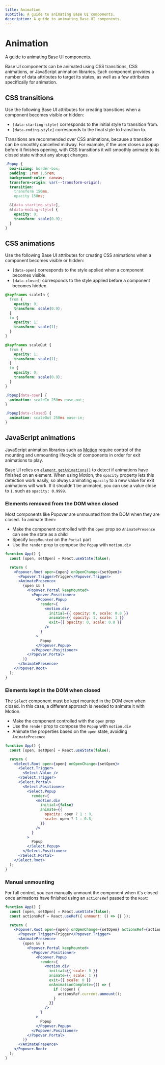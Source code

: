 ```yaml
---
title: Animation
subtitle: A guide to animating Base UI components.
description: A guide to animating Base UI components.
---
```

# Animation

A guide to animating Base UI components.

Base UI components can be animated using CSS transitions, CSS animations, or JavaScript animation libraries. Each component provides a number of data attributes to target its states, as well as a few attributes specifically for animation.

## CSS transitions

Use the following Base UI attributes for creating transitions when a component becomes visible or hidden:

- `[data-starting-style]` corresponds to the initial style to transition from.
- `[data-ending-style]` corresponds to the final style to transition to.

Transitions are recommended over CSS animations, because a transition can be smoothly cancelled midway.
For example, if the user closes a popup before it finishes opening, with CSS transitions it will smoothly animate to its closed state without any abrupt changes.

```css title="popover.css" {10-14}
.Popup {
  box-sizing: border-box;
  padding: 1rem 1.5rem;
  background-color: canvas;
  transform-origin: var(--transform-origin);
  transition:
    transform 150ms,
    opacity 150ms;

  &[data-starting-style],
  &[data-ending-style] {
    opacity: 0;
    transform: scale(0.9);
  }
}
```

## CSS animations

Use the following Base UI attributes for creating CSS animations when a component becomes visible or hidden:

- `[data-open]` corresponds to the style applied when a component becomes visible.
- `[data-closed]` corresponds to the style applied before a component becomes hidden.

```css title="popover.css"
@keyframes scaleIn {
  from {
    opacity: 0;
    transform: scale(0.9);
  }
  to {
    opacity: 1;
    transform: scale(1);
  }
}

@keyframes scaleOut {
  from {
    opacity: 1;
    transform: scale(1);
  }
  to {
    opacity: 0;
    transform: scale(0.9);
  }
}

.Popup[data-open] {
  animation: scaleIn 250ms ease-out;
}

.Popup[data-closed] {
  animation: scaleOut 250ms ease-in;
}
```

## JavaScript animations

JavaScript animation libraries such as [Motion](https://motion.dev) require control of the mounting and unmounting lifecycle of components in order for exit animations to play.

Base UI relies on [`element.getAnimations()`](https://developer.mozilla.org/en-US/docs/Web/API/Element/getAnimations) to detect if animations have finished on an element.
When using Motion, the `opacity` property lets this detection work easily, so always animating `opacity` to a new value for exit animations will work.
If it shouldn't be animated, you can use a value close to `1`, such as `opacity: 0.9999`.

### Elements removed from the DOM when closed

Most components like Popover are unmounted from the DOM when they are closed. To animate them:

- Make the component controlled with the `open` prop so `AnimatePresence` can see the state as a child
- Specify `keepMounted` on the `Portal` part
- Use the `render` prop to compose the `Popup` with `motion.div`

```jsx title="animated-popover.tsx" {12-18} "keepMounted"
function App() {
  const [open, setOpen] = React.useState(false);

  return (
    <Popover.Root open={open} onOpenChange={setOpen}>
      <Popover.Trigger>Trigger</Popover.Trigger>
      <AnimatePresence>
        {open && (
          <Popover.Portal keepMounted>
            <Popover.Positioner>
              <Popover.Popup
                render={
                  <motion.div
                    initial={{ opacity: 0, scale: 0.8 }}
                    animate={{ opacity: 1, scale: 1 }}
                    exit={{ opacity: 0, scale: 0.8 }}
                  />
                }
              >
                Popup
              </Popover.Popup>
            </Popover.Positioner>
          </Popover.Portal>
        )}
      </AnimatePresence>
    </Popover.Root>
  );
}
```

### Elements kept in the DOM when closed

The `Select` component must be kept mounted in the DOM even when closed. In this case, a
different approach is needed to animate it with Motion.

- Make the component controlled with the `open` prop
- Use the `render` prop to compose the `Popup` with `motion.div`
- Animate the properties based on the `open` state, avoiding `AnimatePresence`

```jsx title="animated-select.tsx" {12-20}
function App() {
  const [open, setOpen] = React.useState(false);

  return (
    <Select.Root open={open} onOpenChange={setOpen}>
      <Select.Trigger>
        <Select.Value />
      </Select.Trigger>
      <Select.Portal>
        <Select.Positioner>
          <Select.Popup
            render={
              <motion.div
                initial={false}
                animate={{
                  opacity: open ? 1 : 0,
                  scale: open ? 1 : 0.8,
                }}
              />
            }
          >
            Popup
          </Select.Popup>
        </Select.Positioner>
      </Select.Portal>
    </Select.Root>
  );
}
```

### Manual unmounting

For full control, you can manually unmount the component when it's closed once animations have finished using an `actionsRef` passed to the `Root`:

```jsx title="manual-unmount.tsx" "actionsRef"
function App() {
  const [open, setOpen] = React.useState(false);
  const actionsRef = React.useRef({ unmount: () => {} });

  return (
    <Popover.Root open={open} onOpenChange={setOpen} actionsRef={actionsRef}>
      <Popover.Trigger>Trigger</Popover.Trigger>
      <AnimatePresence>
        {open && (
          <Popover.Portal keepMounted>
            <Popover.Positioner>
              <Popover.Popup
                render={
                  <motion.div
                    initial={{ scale: 0 }}
                    animate={{ scale: 1 }}
                    exit={{ scale: 0 }}
                    onAnimationComplete={() => {
                      if (!open) {
                        actionsRef.current.unmount();
                      }
                    }}
                  />
                }
              >
                Popup
              </Popover.Popup>
            </Popover.Positioner>
          </Popover.Portal>
        )}
      </AnimatePresence>
    </Popover.Root>
  );
}
```
